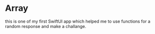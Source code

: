 # Array
this is one of my first SwiftUI app which helped me to use functions for a random response and make a challange.

